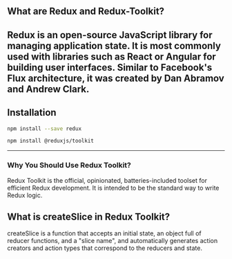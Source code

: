 ## What are Redux and Redux-Toolkit?
Redux is an open-source JavaScript library for managing application state. It is most commonly used with libraries such as React or Angular for building user interfaces. Similar to Facebook's Flux architecture, it was created by Dan Abramov and Andrew Clark.
---
## Installation
```bash
npm install --save redux
```
```bash
npm install @reduxjs/toolkit
```

---
### Why You Should Use Redux Toolkit?
Redux Toolkit is the official, opinionated, batteries-included toolset for efficient Redux development. It is intended to be the standard way to write Redux logic.

## What is createSlice in Redux Toolkit?
createSlice is a function that accepts an initial state, an object full of reducer functions, and a "slice name", and automatically generates action creators and action types that correspond to the reducers and state.



